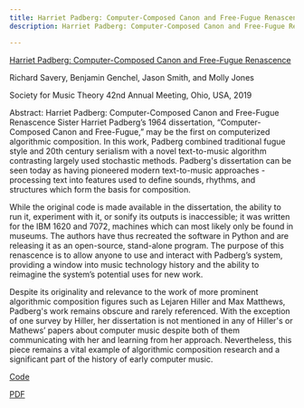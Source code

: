 ```yaml
---
title: Harriet Padberg: Computer-Composed Canon and Free-Fugue Renascence
description: Harriet Padberg: Computer-Composed Canon and Free-Fugue Renascence

---
```

[Harriet Padberg: Computer-Composed Canon and Free-Fugue Renascence](papers/padberg.pdf)

Richard Savery, Benjamin Genchel, Jason Smith, and Molly Jones

Society for Music Theory 42nd Annual Meeting, Ohio, USA, 2019

Abstract:
Harriet Padberg: Computer-Composed Canon and Free-Fugue Renascence
Sister Harriet Padberg’s 1964 dissertation, “Computer-Composed Canon and Free-Fugue,” may be the first on computerized algorithmic composition. In this work, Padberg combined traditional fugue style and 20th century serialism with a novel text-to-music algorithm contrasting largely used stochastic methods. Padberg's dissertation can be seen today as having pioneered modern text-to-music approaches - processing text into features used to define sounds, rhythms, and structures which form the basis for composition.

While the original code is made available in the dissertation, the ability to run it, experiment with it, or sonify its outputs is inaccessible; it was written for the IBM 1620 and 7072, machines which can most likely only be found in museums. The authors have thus recreated the software in Python and are releasing it as an open-source, stand-alone program. The purpose of this renascence​ ​is to allow anyone to use and interact with Padberg’s system, providing a window into music technology history and the ability to reimagine the system’s potential uses for new work.

Despite its originality and relevance to the work of more prominent algorithmic composition figures such as Lejaren Hiller and Max Matthews, Padberg's work remains obscure and rarely referenced. With the exception of one survey by Hiller, her dissertation is not mentioned in any of Hiller's or Mathews’ papers about computer music despite both of them communicating with her and learning from her approach. Nevertheless, this piece remains a vital example of algorithmic composition research and a significant part of the history of early computer music.

[Code](https://github.com/bgenchel/PyPadberg)

[PDF](https://richardsavery.com/padberg.pdf)
